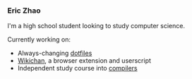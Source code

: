 ### Eric Zhao

I'm a high school student looking to study computer science. 

Currently working on:
-   Always-changing [dotfiles](https://github.com/Dophin2009/dotfiles)
-   [Wikichan](https://github.com/Dophin2009/wikichan), a browser extension and userscript
-   Independent study course into [compilers](https://github.com/Dophin2009/isc)

